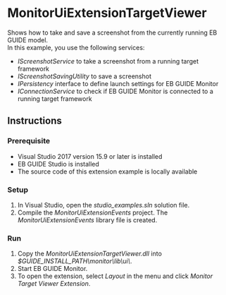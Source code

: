 # MonitorUiExtensionTargetViewer

Shows how to take and save a screenshot from the currently running EB GUIDE model.\
In this example, you use the following services:
* _IScreenshotService_ to take a screenshot from a running target framework
* _IScreenshotSavingUtility_ to save a screenshot
* _IPersistency_ interface to define launch settings for EB GUIDE Monitor
* _IConnectionService_ to check if EB GUIDE Monitor is connected to a running target framework

## Instructions

### Prerequisite

* Visual Studio 2017 version 15.9 or later is installed
* EB GUIDE Studio is installed
* The source code of this extension example is locally available

### Setup

1. In Visual Studio, open the _studio\_examples.sln_ solution file.
2. Compile the _MonitorUiExtensionEvents_ project.
The _MonitorUiExtensionEvents_ library file is created.

### Run

1. Copy the _MonitorUiExtensionTargetViewer.dll_ into _$GUIDE\_INSTALL\_PATH\\monitor\\lib\\ui\\_.
2. Start EB GUIDE Monitor.
3. To open the extension, select _Layout_ in the menu and click _Monitor Target Viewer Extension_.
